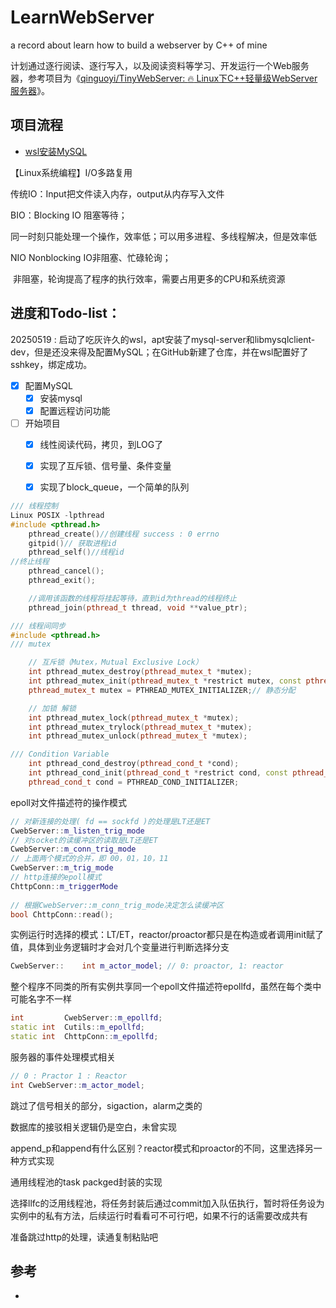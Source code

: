 # LearnWebServer
a record about learn how to build a webserver by C++ of mine   

​    计划通过逐行阅读、逐行写入，以及阅读资料等学习、开发运行一个Web服务器，参考项目为《[qinguoyi/TinyWebServer: :fire: Linux下C++轻量级WebServer服务器](https://github.com/qinguoyi/TinyWebServer/tree/master)》。

## 项目流程

+ [wsl安装MySQL](https://blog.csdn.net/weixin_43796621/article/details/148100973)



【Linux系统编程】I/O多路复用

传统IO：Input把文件读入内存，output从内存写入文件

BIO：Blocking IO 阻塞等待；

​    同一时刻只能处理一个操作，效率低；可以用多进程、多线程解决，但是效率低

NIO Nonblocking IO非阻塞、忙碌轮询；

​    非阻塞，轮询提高了程序的执行效率，需要占用更多的CPU和系统资源



## 进度和Todo-list：

20250519 : 启动了吃灰许久的wsl，apt安装了mysql-server和libmysqlclient-dev，但是还没来得及配置MySQL；在GitHub新建了仓库，并在wsl配置好了sshkey，绑定成功。

- [x] 配置MySQL
  - [x] 安装mysql
  - [x] 配置远程访问功能

- [ ] 开始项目
  - [x] 线性阅读代码，拷贝，到LOG了
  - [x] 实现了互斥锁、信号量、条件变量
  - [x] 实现了block_queue，一个简单的队列



```c++
/// 线程控制
Linux POSIX -lpthread
#include <pthread.h>
	pthread_create()//创建线程 success : 0 errno
    gitpid()// 获取进程id
    pthread_self()//线程id
//终止线程
    pthread_cancel();
	pthread_exit();

	//调用该函数的线程将挂起等待，直到id为thread的线程终止
	pthread_join(pthread_t thread, void **value_ptr);
```



```c++
/// 线程间同步
#include <pthread.h>
/// mutex

	// 互斥锁（Mutex，Mutual Exclusive Lock）
	int pthread_mutex_destroy(pthread_mutex_t *mutex);
	int pthread_mutex_init(pthread_mutex_t *restrict mutex, const pthread_mutexattr_t *restrict attr);
	pthread_mutex_t mutex = PTHREAD_MUTEX_INITIALIZER;// 静态分配

	// 加锁 解锁
	int pthread_mutex_lock(pthread_mutex_t *mutex);
	int pthread_mutex_trylock(pthread_mutex_t *mutex);
	int pthread_mutex_unlock(pthread_mutex_t *mutex);

/// Condition Variable
	int pthread_cond_destroy(pthread_cond_t *cond);
	int pthread_cond_init(pthread_cond_t *restrict cond, const pthread_condattr_t *restrict attr);
	pthread_cond_t cond = PTHREAD_COND_INITIALIZER;
```



epoll对文件描述符的操作模式

```c++
// 对新连接的处理( fd == sockfd )的处理是LT还是ET
CwebServer::m_listen_trig_mode
// 对socket的读缓冲区的读取是LT还是ET
CwebServer::m_conn_trig_mode
// 上面两个模式的合并，即 00，01，10，11
CwebServer::m_trig_mode
// http连接的epoll模式
ChttpConn::m_triggerMode
   
// 根据CwebServer::m_conn_trig_mode决定怎么读缓冲区
bool ChttpConn::read();
```

实例运行时选择的模式：LT/ET，reactor/proactor都只是在构造或者调用init赋了值，具体到业务逻辑时才会对几个变量进行判断选择分支

```c++
CwebServer::    int m_actor_model; // 0: proactor, 1: reactor
```

整个程序不同类的所有实例共享同一个epoll文件描述符epollfd，虽然在每个类中可能名字不一样

```c++
int 		CwebServer::m_epollfd;
static int 	Cutils::m_epollfd;
static int 	ChttpConn::m_epollfd;
```

服务器的事件处理模式相关

```c++
// 0 : Practor 1 : Reactor
int CwebServer::m_actor_model;
```



跳过了信号相关的部分，sigaction，alarm之类的

数据库的接驳相关逻辑仍是空白，未曾实现



append_p和append有什么区别？reactor模式和proactor的不同，这里选择另一种方式实现

通用线程池的task packged封装的实现

选择llfc的泛用线程池，将任务封装后通过commit加入队伍执行，暂时将任务设为实例中的私有方法，后续运行时看看可不可行吧，如果不行的话需要改成共有

准备跳过http的处理，读通复制粘贴吧










## 参考

+ 
